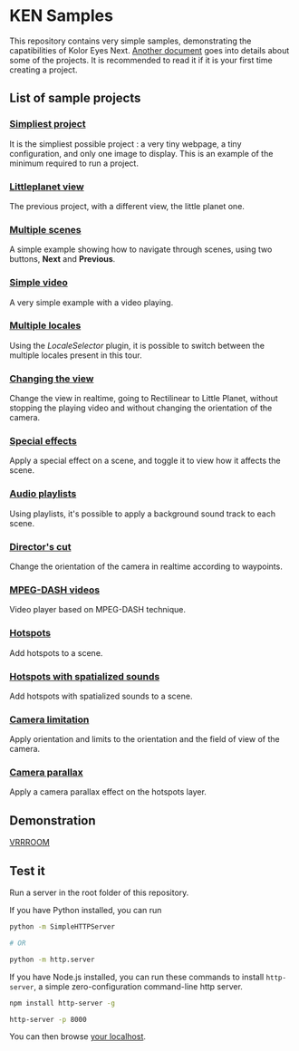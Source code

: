 # KEN Samples

This repository contains very simple samples, demonstrating the capatibilities of Kolor Eyes Next. [Another document](EXPLANATIONS.md) goes into details about some of the projects. It is recommended to read it if it is your first time creating a project.

## List of sample projects

### [Simpliest project](samples/simple-tour/)

It is the simpliest possible project : a very tiny webpage, a tiny configuration, and only one image to display. This is an example of the minimum required to run a project.

### [Littleplanet view](samples/littleplanet/)

The previous project, with a different view, the little planet one.

### [Multiple scenes](samples/multiple-scenes/)

A simple example showing how to navigate through scenes, using two buttons, **Next** and **Previous**.

### [Simple video](samples/video/)

A very simple example with a video playing.

### [Multiple locales](samples/multiple-locales/)

Using the *LocaleSelector* plugin, it is possible to switch between the multiple locales present in this tour.

### [Changing the view](samples/change-view/)

Change the view in realtime, going to Rectilinear to Little Planet, without stopping the playing video and without changing the orientation of the camera.

### [Special effects](samples/special-effects/)

Apply a special effect on a scene, and toggle it to view how it affects the scene.

### [Audio playlists](samples/audio-playlists/)

Using playlists, it's possible to apply a background sound track to each scene.

### [Director's cut](samples/directors-cut/)

Change the orientation of the camera in realtime according to waypoints.

### [MPEG-DASH videos](samples/mpeg-dash/)

Video player based on MPEG-DASH technique.

### [Hotspots](samples/hotspots/)

Add hotspots to a scene.

### [Hotspots with spatialized sounds](samples/hotspots-sounds/)

Add hotspots with spatialized sounds to a scene.

### [Camera limitation](samples/camera-limits/)

Apply orientation and limits to the orientation and the field of view of the camera.

### [Camera parallax](samples/camera-parallax/)

Apply a camera parallax effect on the hotspots layer.

## Demonstration

[VRRROOM](samples/vrrroom/)

## Test it

Run a server in the root folder of this repository.

If you have Python installed, you can run
````bash
python -m SimpleHTTPServer

# OR

python -m http.server
````

If you have Node.js installed, you can run these commands to install `http-server`, a simple zero-configuration command-line http server.
````bash
npm install http-server -g

http-server -p 8000
````

You can then browse [your localhost](http://localhost:8000).
